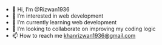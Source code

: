 - 👋 Hi, I’m @Rizwan1936
- 👀 I’m interested in web development
- 🌱 I’m currently learning web development
- 💞️ I’m looking to collaborate on improving my coding logic
- 📫 How to reach me khanrizwan1936@gmail.com

<!---
Rizwan1936/Rizwan1936 is a ✨ special ✨ repository because its `README.md` (this file) appears on your GitHub profile.
You can click the Preview link to take a look at your changes.
--->
